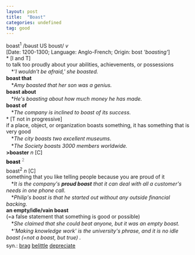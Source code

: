 ```yaml
---
layout: post
title:  "Boast"
categories: undefined
tag: good
---
```

<DIV style="MARGIN: 0px 0px 5px">boast<SUP>1</SUP> /bəust US boust/ <I>v</I> <BR>[Date: 1200-1300; Language: Anglo-French; Origin: bost <I>'boasting'</I>]<BR>* [I and T] <BR>to talk too proudly about your abilities, achievements, or possessions<BR>　*<I>'I wouldn't be afraid,' she boasted.</I><BR><B>boast that</B><BR>　*<I>Amy boasted that her son was a genius.</I><BR><B>boast about</B><BR>　*<I>He's boasting about how much money he has made.</I><BR><B>boast of</B><BR>　*<I>The company is inclined to boast of its success.</I><BR>* [T not in progressive] <BR>if a place, object, or organization boasts something, it has something that is very good<BR>　*<I>The city boasts two excellent museums.</I><BR>　*<I>The Society boasts 3000 members worldwide.</I><BR><B>&gt;boaster</B> <I>n</I> [C]</DIV>
<DIV style="COLOR: #808080; MARGIN: 0px 0px 5px; LINE-HEIGHT: normal"><SPAN style="FONT-SIZE: 10.5pt; COLOR: #000000; LINE-HEIGHT: normal"><B>boast</B></SPAN> <SUP style="FONT-SIZE: 83%; LINE-HEIGHT: normal">2</SUP> </DIV>
<DIV style="MARGIN: 0px 0px 5px">boast<SUP>2</SUP> <I>n</I> [C] <BR>something that you like telling people because you are proud of it<BR>　*<I>It is the company's <B>proud boast</B> that it can deal with all a customer's needs in one phone call.</I><BR>　*<I>Philip's boast is that he started out without any outside financial backing.</I><BR><B>an empty/idle/vain boast</B><BR>(=a false statement that something is good or possible)<BR>　*<I>She claimed that she could beat anyone, but it was an empty boast.</I><BR>　*<I>'Making knowledge work' is the university's phrase, and it is no idle boast (=not a boast, but true) .</I></DIV>
<DIV style="MARGIN: 0px 0px 5px">
<DIV style="MARGIN: 4px 0px">syn.: <A href="{{ site.baseurl }}/brag"><U>brag</U></A> <A href="{{ site.baseurl }}/belittle"><U>belittle</U></A> <A href="{{ site.baseurl }}/depreciate"><U>depreciate</U></A></DIV></DIV>
